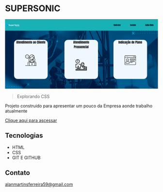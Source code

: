 # SUPERSONIC

![preview](./imagens/preview.png)


 >Explorando CSS

 Projeto construido para apresentar um pouco da Empresa aonde trabalho atualmente


[Clique aqui para ascessar](https://martinsalan2003.github.io/SuperSonic/)


## Tecnologias

- HTML
- CSS
- GIT E GITHUB

## Contato

alanmartinsferreira59@gmail.com
